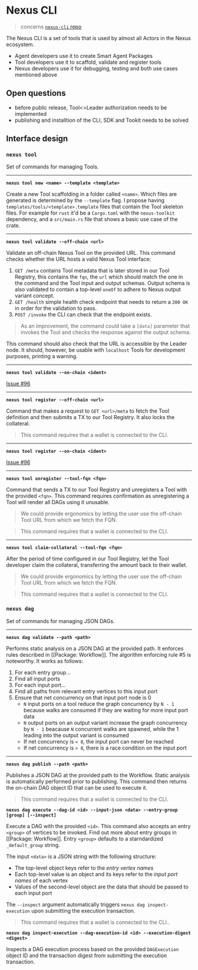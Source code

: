 # Nexus CLI

> concerns [`nexus-cli` repo][nexus-cli-repo]

The Nexus CLI is a set of tools that is used by almost all Actors in the Nexus ecosystem.

- Agent developers use it to create Smart Agent Packages
- Tool developers use it to scaffold, validate and register tools
- Nexus developers use it for debugging, testing and both use cases mentioned above

## Open questions

- before public release, Tool<>Leader authorization needs to be implemented
- publishing and installtion of the CLI, SDK and Tookit needs to be solved

## Interface design

### `nexus tool`

Set of commands for managing Tools.

---

**`nexus tool new <name> --template <template>`**

Create a new Tool scaffolding in a folder called `<name>`. Which files are generated is determined by the `--template` flag. I propose having `templates/tools/<template>.template` files that contain the Tool skeleton files. For example for `rust` it'd be a `Cargo.toml` with the `nexus-toolkit` dependency, and a `src/main.rs` file that shows a basic use case of the crate.

---

**`nexus tool validate --off-chain <url>`**

Validate an off-chain Nexus Tool on the provided URL. This command checks whether the URL hosts a valid Nexus Tool interface:

1. `GET /meta` contains Tool metadata that is later stored in our Tool Registry, this contains the `fqn`, the `url` which should match the one in the command and the Tool input and output schemas. Output schema is also validated to contain a top-level `oneOf` to adhere to Nexus output variant concept.
2. `GET /health` simple health check endpoint that needs to return a `200 OK` in order for the validation to pass.
3. `POST /invoke` the CLI can check that the endpoint exists.

> As an improvement, the command could take a `[data]` parameter that invokes the Tool and checks the response against the output schema.

This command should also check that the URL is accessible by the Leader node. It should, however, be usable with `localhost` Tools for development purposes, printing a warning.

---

**`nexus tool validate --on-chain <ident>`**

[Issue #96](https://github.com/Talus-Network/nexus-next/issues/96)

---

**`nexus tool register --off-chain <url>`**

Command that makes a request to `GET <url>/meta` to fetch the Tool definition and then submits a TX to our Tool Registry. It also locks the collateral.

> This command requires that a wallet is connected to the CLI.

---

**`nexus tool register --on-chain <ident>`**

[Issue #96](https://github.com/Talus-Network/nexus-next/issues/96)

---

**`nexus tool unregister --tool-fqn <fqn>`**

Command that sends a TX to our Tool Registry and unregisters a Tool with the provided `<fqn>`. This command requires confirmation as unregistering a Tool will render all DAGs using it unusable.

> We could provide ergonomics by letting the user use the off-chain Tool URL from which we fetch the FQN.

> This command requires that a wallet is connected to the CLI.

---

**`nexus tool claim-collateral --tool-fqn <fqn>`**

After the period of time configured in our Tool Registry, let the Tool developer claim the collateral, transferring the amount back to their wallet.

> We could provide ergonomics by letting the user use the off-chain Tool URL from which we fetch the FQN.

> This command requires that a wallet is connected to the CLI.

### `nexus dag`

Set of commands for managing JSON DAGs.

---

**`nexus dag validate --path <path>`**

Performs static analysis on a JSON DAG at the provided path. It enforces rules described in [[Package: Workflow]]. The algorithm enforcing rule #5 is noteworthy. It works as follows:

1. For each entry group...
2. Find all input ports
3. For each input port...
4. Find all paths from relevant entry vertices to this input port
5. Ensure that net concurrency on that input port node is 0
   - `N` input ports on a tool reduce the graph concurrency by `N - 1` because walks are consumed if they are waiting for more input port data
   - `N` output ports on an output variant increase the graph concurrency by `N - 1` beacause `N` concurrent walks are spawned, while the 1 leading into the output variant is consumed
   - If net concurrency is `< 0`, the input port can never be reached
   - If net concurrency is `> 0`, there is a race condition on the input port

---

**`nexus dag publish --path <path>`**

Publishes a JSON DAG at the provided path to the Workflow. Static analysis is automatically performed prior to publishing. This command then returns the on-chain DAG object ID that can be used to execute it.

> This command requires that a wallet is connected to the CLI.

**`nexus dag execute --dag-id <id> --input-json <data> --entry-group [group] [--inspect]`**

Execute a DAG with the provided `<id>`. This command also accepts an entry `<group>` of vertices to be invoked. Find out more about entry groups in [[Package: Workflow]]. Entry `<group>` defaults to a starndardized `_default_group` string.

The input `<data>` is a JSON string with the following structure:

- The top-level object keys refer to the _entry vertex names_
- Each top-level value is an object and its keys refer to the _input port names_ of each vertex
- Values of the second-level object are the data that should be passed to each input port

The `--inspect` argument automatically triggers `nexus dag inspect-execution` upon submitting the execution transaction.

> This command requires that a wallet is connected to the CLI..

**`nexus dag inspect-execution --dag-execution-id <id> --execution-digest <digest>`**

Inspects a DAG execution process based on the provided `DAGExecution` object ID and the transaction digest from submitting the execution transaction.

<!-- List of References -->

[nexus-cli-repo]: https://github.com/Talus-Network/nexus-sdk/tree/main/cli
